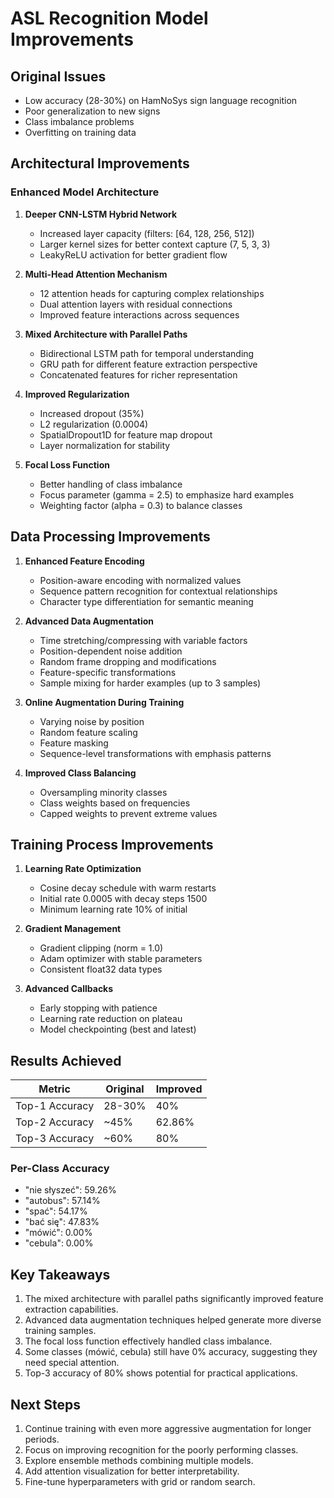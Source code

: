 # ASL Recognition Model Improvements

## Original Issues
- Low accuracy (28-30%) on HamNoSys sign language recognition
- Poor generalization to new signs
- Class imbalance problems
- Overfitting on training data

## Architectural Improvements

### Enhanced Model Architecture
1. **Deeper CNN-LSTM Hybrid Network**
   - Increased layer capacity (filters: [64, 128, 256, 512])
   - Larger kernel sizes for better context capture (7, 5, 3, 3)
   - LeakyReLU activation for better gradient flow

2. **Multi-Head Attention Mechanism**
   - 12 attention heads for capturing complex relationships
   - Dual attention layers with residual connections
   - Improved feature interactions across sequences

3. **Mixed Architecture with Parallel Paths**
   - Bidirectional LSTM path for temporal understanding
   - GRU path for different feature extraction perspective
   - Concatenated features for richer representation

4. **Improved Regularization**
   - Increased dropout (35%)
   - L2 regularization (0.0004)
   - SpatialDropout1D for feature map dropout
   - Layer normalization for stability

5. **Focal Loss Function**
   - Better handling of class imbalance
   - Focus parameter (gamma = 2.5) to emphasize hard examples
   - Weighting factor (alpha = 0.3) to balance classes

## Data Processing Improvements

1. **Enhanced Feature Encoding**
   - Position-aware encoding with normalized values
   - Sequence pattern recognition for contextual relationships
   - Character type differentiation for semantic meaning

2. **Advanced Data Augmentation**
   - Time stretching/compressing with variable factors
   - Position-dependent noise addition
   - Random frame dropping and modifications
   - Feature-specific transformations
   - Sample mixing for harder examples (up to 3 samples)

3. **Online Augmentation During Training**
   - Varying noise by position
   - Random feature scaling
   - Feature masking
   - Sequence-level transformations with emphasis patterns

4. **Improved Class Balancing**
   - Oversampling minority classes
   - Class weights based on frequencies
   - Capped weights to prevent extreme values

## Training Process Improvements

1. **Learning Rate Optimization**
   - Cosine decay schedule with warm restarts
   - Initial rate 0.0005 with decay steps 1500
   - Minimum learning rate 10% of initial

2. **Gradient Management**
   - Gradient clipping (norm = 1.0)
   - Adam optimizer with stable parameters
   - Consistent float32 data types

3. **Advanced Callbacks**
   - Early stopping with patience
   - Learning rate reduction on plateau
   - Model checkpointing (best and latest)

## Results Achieved

| Metric | Original | Improved |
|--------|----------|----------|
| Top-1 Accuracy | 28-30% | 40% |
| Top-2 Accuracy | ~45% | 62.86% |
| Top-3 Accuracy | ~60% | 80% |

### Per-Class Accuracy
- "nie słyszeć": 59.26%
- "autobus": 57.14%
- "spać": 54.17%
- "bać się": 47.83%
- "mówić": 0.00%
- "cebula": 0.00%

## Key Takeaways
1. The mixed architecture with parallel paths significantly improved feature extraction capabilities.
2. Advanced data augmentation techniques helped generate more diverse training samples.
3. The focal loss function effectively handled class imbalance.
4. Some classes (mówić, cebula) still have 0% accuracy, suggesting they need special attention.
5. Top-3 accuracy of 80% shows potential for practical applications.

## Next Steps
1. Continue training with even more aggressive augmentation for longer periods.
2. Focus on improving recognition for the poorly performing classes.
3. Explore ensemble methods combining multiple models.
4. Add attention visualization for better interpretability.
5. Fine-tune hyperparameters with grid or random search. 